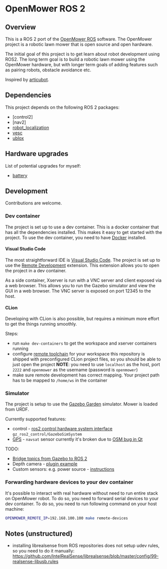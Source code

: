 # OpenMower ROS 2

## Overview

This is a ROS 2 port of the [OpenMower ROS](https://github.com/ClemensElflein/open_mower_ros/) software. The OpenMower project is a robotic lawn mower that is open source and open hardware.

The initial goal of this project is to get learn about robot development using ROS2. The long term goal is to build a robotic lawn mower using the OpenMower hardware, but with longer term goals of adding features such as pairing robots, obstacle avoidance etc.

Inspired by [articubot](https://github.com/joshnewans/articubot_one).

## Dependencies

This project depends on the following ROS 2 packages:
- [control2]
- [nav2]
- [robot_localization](https://github.com/cra-ros-pkg/robot_localization)
- [vesc](https://github.com/f1tenth/vesc/)
- [ublox](https://index.ros.org/p/ublox/github-KumarRobotics-ublox/#iron)

## Hardware upgrades

List of potential upgrades for myself:

- [battery](https://amelectronics.pl/produkt/akumulator-pakiet-7s4p-28v-14000mah-14ah-bms-10a/)

## Development

Contributions are welcome.

### Dev container

The project is set up to use a dev container. This is a docker container that has all the dependencies installed. This makes it easy to get started with the project. To use the dev container, you need to have [Docker](https://www.docker.com/) installed.

#### Visual Studio Code

The most straightforward IDE is [Visual Studio Code](https://code.visualstudio.com/). The project is set up to use the [Remote Development](https://marketplace.visualstudio.com/items?itemName=ms-vscode-remote.vscode-remote-extensionpack) extension. This extension allows you to open the project in a dev container.

As a side container, Xserver is run with a VNC server and client exposed via a web browser. This allows you to run the Gazebo simulator and view the GUI in a web browser. The VNC server is exposed on port 12345 to the host.

#### CLion

Developing with CLion is also possible, but requires a minimum more effort to get the things running smoothly.

Steps:
- run `make dev-containers` to get the workspace and xserver containers running
- configure [remote toolchain](https://www.jetbrains.com/help/clion/remote-projects-support.html#remote-toolchain) for your workspace
  this repository is shipped with preconfigured CLion project files, so you should be able to just open the project
  __NOTE__: you need to use `localhost` as the host, port `2222` and `openmower` as the username (password is `openmower`)
- make sure remote development has correct mapping. Your project path has to be mapped to `/home/ws` in the container

### Simulator

The project is setup to use the [Gazebo Garden](http://gazebosim.org/) simulator. Mower is loaded from URDF.

Currently supported features:
- control - [ros2 control hardware system interface](src/openmower/description/gazebo_control.xacro) `gz_ros2_control/GazeboSimSystem`
- [GPS](src/openmower/description/gps.xacro) - `navsat` sensor
    currently it's broken due to [OSM bug in Qt](https://github.com/gazebosim/gz-gui/issues/482)

TODO:
- [Bridge topics from Gazebo to ROS 2](https://github.com/gazebosim/ros_gz/tree/ros2/ros_gz_bridge)
- Depth camera - [plugin example](https://github.com/gazebosim/ros_gz/blob/ros2/ros_gz_point_cloud/examples/depth_camera.sdf)
- Custom sensors: e.g. power source - [instructions](https://github.com/gazebosim/gz-sensors/blob/main/tutorials/custom_sensors.md)

### Forwarding hardware devices to your dev container

It's possible to interact with real hardware without need to run entire stack on OpenMower robot. To do so, you need to forward serial devices to your dev container. To do so, you need to run following command on your host machine:

```bash
OPENMOWER_REMOTE_IP=192.168.100.100 make remote-devices
```

## Notes (unstructured)

- installing librealsense from ROS repositories does not setup udev rules, so you need to do it manually: https://github.com/IntelRealSense/librealsense/blob/master/config/99-realsense-libusb.rules